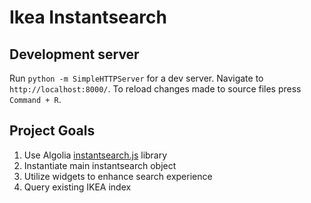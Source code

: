 # Ikea Instantsearch

## Development server

Run `python -m SimpleHTTPServer` for a dev server. Navigate to `http://localhost:8000/`. To reload changes made to source files press `Command + R`.

## Project Goals

1. Use Algolia [instantsearch.js](https://github.com/algolia/instantsearch.js/) library
2. Instantiate main instantsearch object
3. Utilize widgets to enhance search experience
4. Query existing IKEA index
